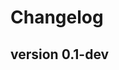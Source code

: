 Changelog
==========

<!--

Newest changes should be on top.

This document is user facing. Please word the changes in such a way
that users understand how the changes affect the new version.
-->

version 0.1-dev
---------------------------

